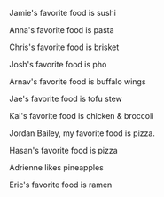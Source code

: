 
Jamie's favorite food is sushi

Anna's favorite food is pasta

Chris's favorite food is brisket

Josh's favorite food is pho

Arnav's favorite food is buffalo wings

Jae's favorite food is tofu stew

Kai's favorite food is chicken & broccoli

Jordan Bailey, my favorite food is pizza.

Hasan's favorite food is pizza 

Adrienne likes pineapples

Eric's favorite food is ramen



